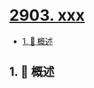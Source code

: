 # [2903. xxx](https://github.com/Tdahuyou/TNotes.leetcode/tree/main/notes/2903.%20xxx)

<!-- region:toc -->

- [1. 📝 概述](#1--概述)

<!-- endregion:toc -->

## 1. 📝 概述
